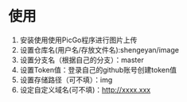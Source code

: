 # 使用
1. 安装使用使用PicGo程序进行图片上传
2. 设置仓库名(用户名/存放文件名):shengeyan/image
3. 设置分支名（根据自己的分支）：master
4. 设置Token值：登录自己的github账号创建token值
5. 设置存储路径（可不填）：img
6. 设定自定义域名(可不填)：http://xxxx.xxx
